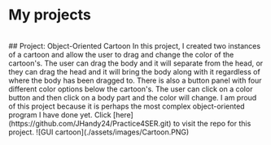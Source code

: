 # My projects
<br />
## Project: Object-Oriented Cartoon
In this project, I created two instances of a cartoon and allow the user to drag and change the color of the cartoon's. The user can drag the body and it will separate from the head, or they can drag the head and it will bring the body along with it regardless of where the body has been dragged to. There is also a button panel with four different color options below the cartoon's. The user can click on a color button and then click on a body part and the color will change. I am proud of this project because it is perhaps the most complex object-oriented program I have done yet.
Click [here](https://github.com/JHandy24/Practice4SER.git) to visit the repo for this project.
![GUI cartoon](./assets/images/Cartoon.PNG)
